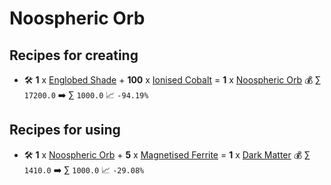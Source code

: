 # Noospheric Orb

## Recipes for creating

* 🛠️ **1** x [Englobed Shade](<Englobed Shade.md>) + **100** x [Ionised Cobalt](<Ionised Cobalt.md>) = **1** x [Noospheric Orb](<Noospheric Orb.md>) 💰 ∑ `17200.0` ➡️ ∑ `1000.0` 📈 `-94.19%`


## Recipes for using

* 🛠️ **1** x [Noospheric Orb](<Noospheric Orb.md>) + **5** x [Magnetised Ferrite](<Magnetised Ferrite.md>) = **1** x [Dark Matter](<Dark Matter.md>) 💰 ∑ `1410.0` ➡️ ∑ `1000.0` 📈 `-29.08%`
